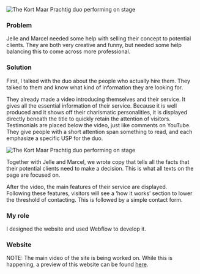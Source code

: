 ![The Kort Maar Prachtig duo performing on stage](ProjectsImages/KortMaarPrachtig/KortMaarPrachtig_DuoOpPodium.jpg)

### Problem

Jelle and Marcel needed some help with selling their concept to potential clients. They are both very creative and funny, but needed some help balancing this to come across more professional.

### Solution

First, I talked with the duo about the people who actually hire them. They talked to them and know what kind of information they are looking for.

They already made a video introducing themselves and their service. It gives all the essential information of their service. Because it is well produced and it shows off their charismatic personalities, it is displayed directly beneath the title to quickly retain the attention of visitors. Testimonials are placed below the video, just like comments on YouTube. They give people with a short attention span something to read, and each emphasize a specific USP for the duo.

![The Kort Maar Prachtig duo performing on stage](ProjectsImages/KortMaarPrachtig/KortMaarPrachtig-Mockup.jpg)

Together with Jelle and Marcel, we wrote copy that tells all the facts that their potential clients need to make a decision. This is what all texts on the page are focused on.

After the video, the main features of their service are displayed.  
Following these features, visitors will see a ‘how it works’ section to lower the threshold of contacting. This is followed by a simple contact form.

### My role

I designed the website and used Webflow to develop it.

### Website

NOTE: The main video of the site is being worked on. While this is happening, a preview of this website can be found [here](https://kort-maar-prachtig.webflow.io/).
